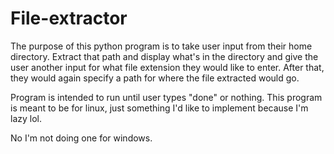 # File-extractor

The purpose of this python program is to take user input from their home directory.
Extract that path and display what's in the directory and give the user another input for what file extension they would like to enter.
After that, they would again specify a path for where the file extracted would go. 

Program is intended to run until user types "done" or nothing. This program is meant to be for linux, just something I'd like to implement because I'm lazy lol.

No I'm not doing one for windows.
